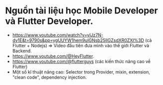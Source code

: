 # Nguồn tài liệu học Mobile Developer và Flutter Developer.
- https://www.youtube.com/watch?v=ylJz7N-dv1E&t=9790s&pp=ygUUYW1hem9uIGNsb25lIGZsdXR0ZXI%3D (cả Flutter + Nodejs) => Video đầu tiên đưa mình vào thế giới Flutter và Backend.
- https://www.youtube.com/@HeyFlutter.
- https://www.youtube.com/@flutterguys (các kiến thức nâng cao về Flutter)
- Một số kĩ thuật nâng cao: Selector trong Provider, mixin, extension, "clean code", dependency injection.
